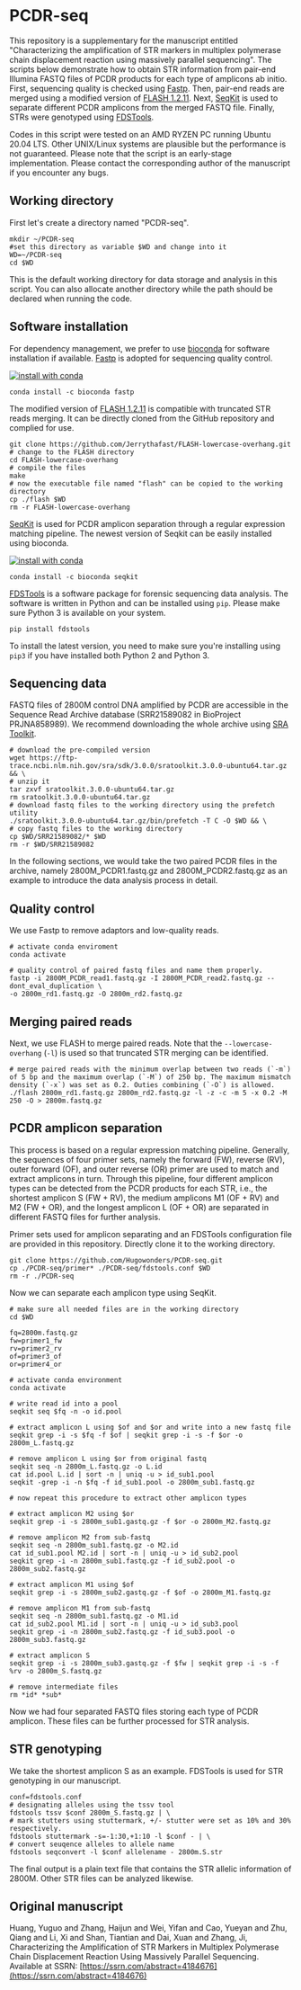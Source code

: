 # PCDR-seq
This repository is a supplementary for the manuscript entitled "Characterizing the amplification of STR markers in multiplex polymerase chain displacement reaction using massively parallel sequencing". The scripts below demonstrate how to obtain STR information from pair-end Illumina FASTQ files of PCDR products for each type of amplicons ab initio. First, sequencing quality is checked using [Fastp](https://github.com/OpenGene/fastp). Then, pair-end reads are merged using a modified version of [FLASH 1.2.11](https://github.com/Jerrythafast/FLASH-lowercase-overhang). Next, [SeqKit](https://bioinf.shenwei.me/seqkit) is used to separate different PCDR amplicons from the merged FASTQ file. Finally, STRs were genotyped using [FDSTools](https://fdstools.nl/). 

Codes in this script were tested on an AMD RYZEN PC running Ubuntu 20.04 LTS. Other UNIX/Linux systems are plausible but the performance is not guaranteed. Please note that the script is an early-stage implementation. Please contact the corresponding author of the manuscript if you encounter any bugs.

## Working directory
First let's create a directory named "PCDR-seq".
```shell
mkdir ~/PCDR-seq
#set this directory as variable $WD and change into it
WD=~/PCDR-seq
cd $WD
```
This is the default working directory for data storage and analysis in this script. You can also allocate another directory while the path should be declared when running the code.

## Software installation
For dependency management, we prefer to use [bioconda](https://anaconda.org/bioconda) for software installation if available.
[Fastp](https://github.com/OpenGene/fastp) is adopted for sequencing quality control.

[![install with conda](
https://anaconda.org/bioconda/fastp/badges/version.svg)](https://anaconda.org/bioconda/fastp)
```shell
conda install -c bioconda fastp
```

The modified version of [FLASH 1.2.11](https://github.com/Jerrythafast/FLASH-lowercase-overhang) is compatible with truncated STR reads merging. It can be directly cloned from the GitHub repository and complied for use.
```shell
git clone https://github.com/Jerrythafast/FLASH-lowercase-overhang.git
# change to the FLASH directory
cd FLASH-lowercase-overhang
# compile the files
make
# now the executable file named "flash" can be copied to the working directory
cp ./flash $WD
rm -r FLASH-lowercase-overhang
```

[SeqKit](https://bioinf.shenwei.me/seqkit) is used for PCDR amplicon separation through a regular expression matching pipeline. The newest version of Seqkit can be easily installed using bioconda.

[![install with conda](
https://anaconda.org/bioconda/seqkit/badges/version.svg)](https://anaconda.org/bioconda/seqkit)
```shell
conda install -c bioconda seqkit
```

[FDSTools](https://fdstools.nl) is a software package for forensic sequencing data analysis. The software is written in Python and can be installed using `pip`. Please make sure Python 3 is available on your system.
```shell
pip install fdstools
```
To install the latest version, you need to make sure you're installing using `pip3` if you have installed both Python 2 and Python 3.

## Sequencing data
FASTQ files of 2800M control DNA amplified by PCDR are accessible in the Sequence Read Archive database (SRR21589082 in BioProject PRJNA858989). We recommend downloading the whole archive using [SRA Toolkit](https://github.com/ncbi/sra-tools).
```shell
# download the pre-compiled version
wget https://ftp-trace.ncbi.nlm.nih.gov/sra/sdk/3.0.0/sratoolkit.3.0.0-ubuntu64.tar.gz && \
# unzip it
tar zxvf sratoolkit.3.0.0-ubuntu64.tar.gz
rm sratoolkit.3.0.0-ubuntu64.tar.gz
# download fastq files to the working directory using the prefetch utility
./sratoolkit.3.0.0-ubuntu64.tar.gz/bin/prefetch -T C -O $WD && \
# copy fastq files to the working directory
cp $WD/SRR21589082/* $WD
rm -r $WD/SRR21589082
```
In the following sections, we would take the two paired PCDR files in the archive, namely 2800M_PCDR1.fastq.gz and 2800M_PCDR2.fastq.gz as an example to introduce the data analysis process in detail.

## Quality control
We use Fastp to remove adaptors and low-quality reads.
```shell
# activate conda enviroment
conda activate

# quality control of paired fastq files and name them properly.
fastp -i 2800M_PCDR_read1.fastq.gz -I 2800M_PCDR_read2.fastq.gz --dont_eval_duplication \
-o 2800m_rd1.fastq.gz -O 2800m_rd2.fastq.gz
```

## Merging paired reads
Next, we use FLASH to merge paired reads. Note that the `--lowercase-overhang` (`-l`) is used so that truncated STR merging can be identified.
```shell
# merge paired reads with the minimum overlap between two reads (`-m`) of 5 bp and the maximum overlap (`-M`) of 250 bp. The maximum mismatch density (`-x`) was set as 0.2. Outies combining (`-O`) is allowed.
./flash 2800m_rd1.fastq.gz 2800m_rd2.fastq.gz -l -z -c -m 5 -x 0.2 -M 250 -O > 2800m.fastq.gz
```

## PCDR amplicon separation
This process is based on a regular expression matching pipeline. Generally, the sequences of four primer sets, namely the forward (FW), reverse (RV), outer forward (OF), and outer reverse (OR) primer are used to match and extract amplicons in turn. Through this pipeline, four different amplicon types can be detected from the PCDR products for each STR, i.e., the shortest amplicon S (FW + RV), the medium amplicons M1 (OF + RV) and M2 (FW + OR), and the longest amplicon L (OF + OR) are separated in different FASTQ files for further analysis.

Primer sets used for amplicon separating and an FDSTools configuration file are provided in this repository. Directly clone it to the working directory.
```shell
git clone https://github.com/Hugowonders/PCDR-seq.git
cp ./PCDR-seq/primer* ./PCDR-seq/fdstools.conf $WD
rm -r ./PCDR-seq
```

Now we can separate each amplicon type using SeqKit.
```
# make sure all needed files are in the working directory
cd $WD

fq=2800m.fastq.gz
fw=primer1_fw
rv=primer2_rv
of=primer3_of
or=primer4_or

# activate conda environment
conda activate

# write read id into a pool
seqkit seq $fq -n -o id.pool

# extract amplicon L using $of and $or and write into a new fastq file
seqkit grep -i -s $fq -f $of | seqkit grep -i -s -f $or -o 2800m_L.fastq.gz

# remove amplicon L using $or from original fastq
seqkit seq -n 2800m_L.fastq.gz -o L.id
cat id.pool L.id | sort -n | uniq -u > id_sub1.pool
seqkit -grep -i -n $fq -f id_sub1.pool -o 2800m_sub1.fastq.gz

# now repeat this procedure to extract other amplicon types

# extract amplicon M2 using $or
seqkit grep -i -s 2800m_sub1.gastq.gz -f $or -o 2800m_M2.fastq.gz

# remove amplicon M2 from sub-fastq
seqkit seq -n 2800m_sub1.fastq.gz -o M2.id
cat id_sub1.pool M2.id | sort -n | uniq -u > id_sub2.pool
seqkit grep -i -n 2800m_sub1.fastq.gz -f id_sub2.pool -o 2800m_sub2.fastq.gz

# extract amplicon M1 using $of
seqkit grep -i -s 2800m_sub2.gastq.gz -f $of -o 2800m_M1.fastq.gz

# remove amplicon M1 from sub-fastq
seqkit seq -n 2800m_sub1.fastq.gz -o M1.id
cat id_sub2.pool M1.id | sort -n | uniq -u > id_sub3.pool
seqkit grep -i -n 2800m_sub2.fastq.gz -f id_sub3.pool -o 2800m_sub3.fastq.gz

# extract amplicon S
seqkit grep -i -s 2800m_sub3.gastq.gz -f $fw | seqkit grep -i -s -f %rv -o 2800m_S.fastq.gz

# remove intermediate files
rm *id* *sub*
```
Now we had four separated FASTQ files storing each type of PCDR amplicon. These files can be further processed for STR analysis.

## STR genotyping
We take the shortest amplicon S as an example. FDSTools is used for STR genotyping in our manuscript.
```shell
conf=fdstools.conf
# designating alleles using the tssv tool
fdstools tssv $conf 2800m_S.fastq.gz | \
# mark stutters using stuttermark, +/- stutter were set as 10% and 30% respectively.
fdstools stuttermark -s=-1:30,+1:10 -l $conf - | \
# convert seuqence alleles to allele name
fdstools seqconvert -l $conf allelename - 2800m.S.str
```
The final output is a plain text file that contains the STR allelic information of 2800M. Other STR files can be analyzed likewise.

## Original manuscript
Huang, Yuguo and Zhang, Haijun and Wei, Yifan and Cao, Yueyan and Zhu, Qiang and Li, Xi and Shan, Tiantian and Dai, Xuan and Zhang, Ji, Characterizing the Amplification of STR Markers in Multiplex Polymerase Chain Displacement Reaction Using Massively Parallel Sequencing. Available at SSRN: [https://ssrn.com/abstract=4184676](https://ssrn.com/abstract=4184676)
